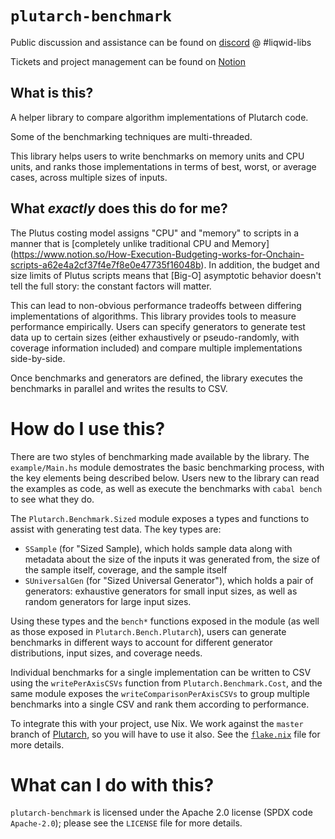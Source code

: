 # `plutarch-benchmark`
Public discussion and assistance can be found on [discord](https://discord.gg/yGkjxrYueB) @ #liqwid-libs

Tickets and project management can be found on [Notion](https://www.notion.so/liqwid)

## What is this?

A helper library to compare algorithm implementations of Plutarch code.

Some of the benchmarking techniques are multi-threaded.

This library helps users to write benchmarks on memory units
and CPU units, and ranks those implementations in terms of best, 
worst, or average cases, across multiple sizes of inputs.

## What _exactly_ does this do for me?

The Plutus costing model assigns "CPU" and "memory" to scripts in a manner that is
[completely unlike traditional CPU and Memory] (https://www.notion.so/How-Execution-Budgeting-works-for-Onchain-scripts-a62e4a2cf37f4e7f8e0e47735f16048b). In addition, the budget and size limits of Plutus scripts
means that [Big-O] asymptotic behavior doesn't tell the full story: the constant factors will matter. 

This can lead to non-obvious performance tradeoffs between differing 
implementations of algorithms. This library provides tools to measure
performance empirically. Users can specify generators to generate 
test data up to certain sizes (either exhaustively or pseudo-randomly, with
coverage information included) and compare multiple implementations side-by-side.

Once benchmarks and generators are defined, the library executes the benchmarks
in parallel and writes the results to CSV.

# How do I use this?

There are two styles of benchmarking made available by the library.
The `example/Main.hs` module demostrates the basic benchmarking process,
with the key elements being described below. Users new to the library can read 
the examples as code, as well as execute the benchmarks with `cabal bench` to see 
what they do.

The `Plutarch.Benchmark.Sized` module exposes a types and functions 
to assist with generating test data. The key types are:

- `SSample` (for "Sized Sample), which holds sample data along with
  metadata about the size of the inputs it was generated from, 
  the size of the sample itself, coverage, and the sample itself
- `SUniversalGen` (for "Sized Universal Generator"), which holds
  a pair of generators: exhaustive generators for small input sizes,
  as well as random generators for large input sizes.
  
Using these types and the `bench*` functions exposed in the module (as well as 
those exposed in `Plutarch.Bench.Plutarch`), users can generate benchmarks in 
different ways to account for different generator distributions, input sizes, 
and coverage needs.

Individual benchmarks for a single implementation can be written to CSV using 
the `writePerAxisCSVs` function from `Plutarch.Benchmark.Cost`, and the same
module exposes the `writeComparisonPerAxisCSVs` to group multiple benchmarks 
into a single CSV and rank them according to performance.

To integrate this with your project, use Nix. We work against the `master`
branch of [Plutarch](https://github.com/Plutonomicon/plutarch-plutus), so you 
will have to use it also. See the [`flake.nix`](./flake.nix) file for more details.

# What can I do with this?

`plutarch-benchmark` is licensed under the Apache 2.0 license (SPDX code
`Apache-2.0`); please see the `LICENSE` file for more details.
